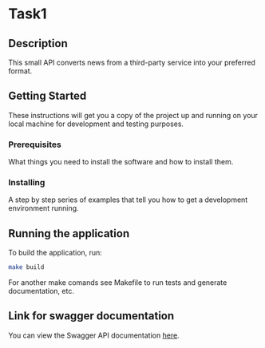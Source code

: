 # Task1 

## Description

This small API converts news from a third-party service into your preferred format.

## Getting Started

These instructions will get you a copy of the project up and running on your local machine for development and testing purposes.

### Prerequisites

What things you need to install the software and how to install them.

### Installing

A step by step series of examples that tell you how to get a development environment running.

## Running the application

To build the application, run:

```bash
make build
```

For another make comands see Makefile to run tests and generate documentation, etc.

## Link for swagger documentation 

You can view the Swagger API documentation [here](./swagger/index.html).